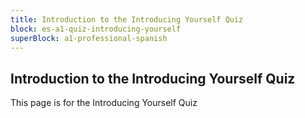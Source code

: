 ```yaml
---
title: Introduction to the Introducing Yourself Quiz
block: es-a1-quiz-introducing-yourself
superBlock: a1-professional-spanish
---
```


## Introduction to the Introducing Yourself Quiz

This page is for the Introducing Yourself Quiz

